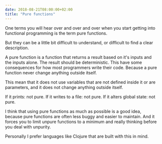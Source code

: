 ```yaml
---
date: 2018-08-21T08:00:00+02:00
title: "Pure functions"
---
```


One terms you will hear over and over and over when you start getting into functional programming is the term pure functions. 

But they can be a little bit difficult to understand, or difficult to find a clear description. 

A pure function is a function that returns a result based on it's inputs and the inputs alone. The result should be deterministic. This have some consequences for how most programmers write their code. Because a pure function never change anything outside itself.

This mean that it does not use variables that are not defined inside it or are parameters, and it does not change anything outside itself. 

If it prints: not pure. If it writes to a file: not pure. If it alters global state: not pure. 

I think that using pure functions as much as possible is a good idea, because pure functions are often less buggy and easier to maintain. And it forces you to limit unpure functions to a minimum and really thinking before you deal with unpurity. 

Personally I prefer languages like Clojure that are built with this in mind.
